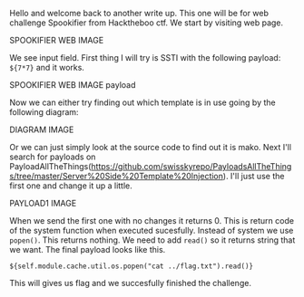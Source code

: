 Hello and welcome back to another write up. This one will be for web challenge Spookifier from Hacktheboo ctf. 
We start by visiting web page.

SPOOKIFIER WEB IMAGE

We see input field. First thing I will try is SSTI with the following payload: 
`${7*7}` and it works.

SPOOKIFIER WEB IMAGE payload

Now we can either try finding out which template is in use going by the following diagram:

DIAGRAM IMAGE

Or we can just simply look at the source code to find out it is mako. 
Next I'll search for payloads on PayloadAllTheThings(https://github.com/swisskyrepo/PayloadsAllTheThings/tree/master/Server%20Side%20Template%20Injection). I'll just use the first one and change it up a little. 

PAYLOAD1 IMAGE

When we send the first one with no changes it returns 0. This is return code of the system function when executed sucesfully.
Instead of system we use `popen()`. This returns nothing. We need to add `read()` so it returns string that we want. 
The final payload looks like this.
```
${self.module.cache.util.os.popen("cat ../flag.txt").read()}
```
This will gives us flag and we succesfully finished the challenge. 